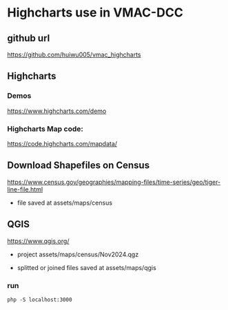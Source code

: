# Highcharts use in VMAC-DCC
## github url
https://github.com/huiwu005/vmac_highcharts

## Highcharts
### Demos
https://www.highcharts.com/demo

### Highcharts Map code: 
https://code.highcharts.com/mapdata/

## Download Shapefiles on Census
https://www.census.gov/geographies/mapping-files/time-series/geo/tiger-line-file.html

- file saved at
assets/maps/census

## QGIS
https://www.qgis.org/

- project
assets/maps/census/Nov2024.qgz

- splitted or joined files saved at
assets/maps/qgis

### run
`php -S localhost:3000`

